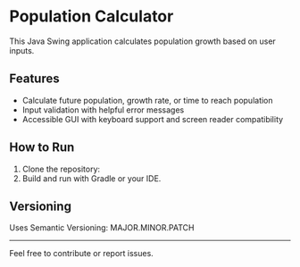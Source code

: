 # Population Calculator

This Java Swing application calculates population growth based on user inputs.

## Features

- Calculate future population, growth rate, or time to reach population
- Input validation with helpful error messages
- Accessible GUI with keyboard support and screen reader compatibility

## How to Run

1. Clone the repository:
2. Build and run with Gradle or your IDE.

## Versioning

Uses Semantic Versioning: MAJOR.MINOR.PATCH

---

Feel free to contribute or report issues.
